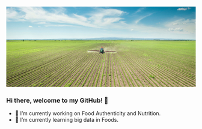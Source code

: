 ![Header](background.jpg "Header")

### Hi there, welcome to my GitHub! 👋


- 🔭 I’m currently working on Food Authenticity and Nutrition.
- 🌱 I’m currently learning big data in Foods.
